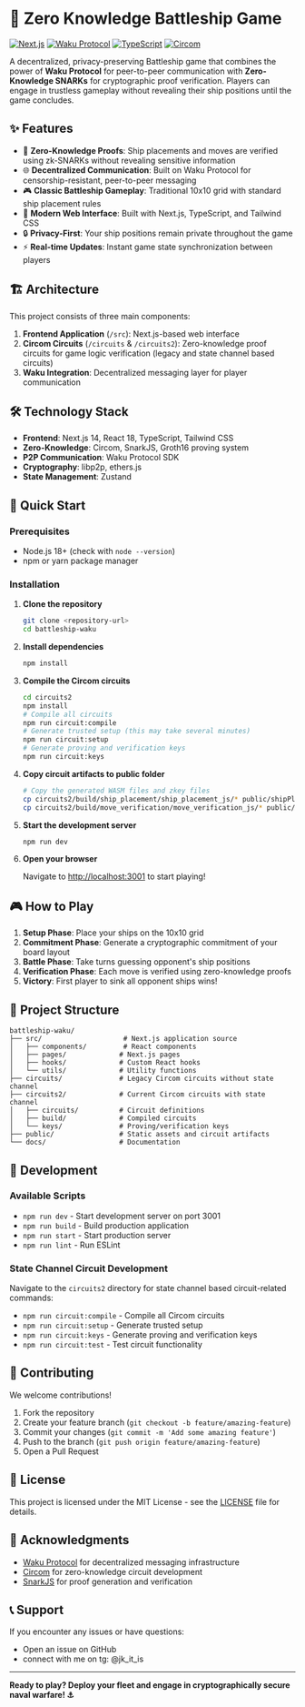 # 🚢 Zero Knowledge Battleship Game

[![Next.js](https://img.shields.io/badge/Next.js-14.1.2-black?style=flat-square&logo=next.js)](https://nextjs.org/)
[![Waku Protocol](https://img.shields.io/badge/Waku-Protocol-blue?style=flat-square)](https://waku.org/)
[![TypeScript](https://img.shields.io/badge/TypeScript-5.0-blue?style=flat-square&logo=typescript)](https://www.typescriptlang.org/)
[![Circom](https://img.shields.io/badge/Circom-ZK--SNARKs-green?style=flat-square)](https://circom.io/)

A decentralized, privacy-preserving Battleship game that combines the power of **Waku Protocol** for peer-to-peer communication with **Zero-Knowledge SNARKs** for cryptographic proof verification. Players can engage in trustless gameplay without revealing their ship positions until the game concludes.

## ✨ Features

- 🔐 **Zero-Knowledge Proofs**: Ship placements and moves are verified using zk-SNARKs without revealing sensitive information
- 🌐 **Decentralized Communication**: Built on Waku Protocol for censorship-resistant, peer-to-peer messaging
- 🎮 **Classic Battleship Gameplay**: Traditional 10x10 grid with standard ship placement rules
- 🚀 **Modern Web Interface**: Built with Next.js, TypeScript, and Tailwind CSS
- 🔒 **Privacy-First**: Your ship positions remain private throughout the game
- ⚡ **Real-time Updates**: Instant game state synchronization between players

## 🏗️ Architecture

This project consists of three main components:

1. **Frontend Application** (`/src`): Next.js-based web interface
2. **Circom Circuits** (`/circuits` & `/circuits2`): Zero-knowledge proof circuits for game logic verification (legacy and state channel based circuits)
3. **Waku Integration**: Decentralized messaging layer for player communication

## 🛠️ Technology Stack

- **Frontend**: Next.js 14, React 18, TypeScript, Tailwind CSS
- **Zero-Knowledge**: Circom, SnarkJS, Groth16 proving system
- **P2P Communication**: Waku Protocol SDK
- **Cryptography**: libp2p, ethers.js
- **State Management**: Zustand

## 🚀 Quick Start

### Prerequisites

- Node.js 18+ (check with `node --version`)
- npm or yarn package manager

### Installation

1. **Clone the repository**
   ```bash
   git clone <repository-url>
   cd battleship-waku
   ```

2. **Install dependencies**
   ```bash
   npm install
   ```

3. **Compile the Circom circuits**
   ```bash
   cd circuits2
   npm install
   # Compile all circuits
   npm run circuit:compile
   # Generate trusted setup (this may take several minutes)
   npm run circuit:setup
   # Generate proving and verification keys
   npm run circuit:keys
   ```

4. **Copy circuit artifacts to public folder**
   ```bash
   # Copy the generated WASM files and zkey files
   cp circuits2/build/ship_placement/ship_placement_js/* public/shipPlacement/
   cp circuits2/build/move_verification/move_verification_js/* public/moveVerification/
   ```

5. **Start the development server**
   ```bash
   npm run dev
   ```

6. **Open your browser**
   
   Navigate to [http://localhost:3001](http://localhost:3001) to start playing!

## 🎮 How to Play

1. **Setup Phase**: Place your ships on the 10x10 grid
2. **Commitment Phase**: Generate a cryptographic commitment of your board layout
3. **Battle Phase**: Take turns guessing opponent's ship positions
4. **Verification Phase**: Each move is verified using zero-knowledge proofs
5. **Victory**: First player to sink all opponent ships wins!

## 📁 Project Structure

```
battleship-waku/
├── src/                    # Next.js application source
│   ├── components/         # React components
│   ├── pages/             # Next.js pages
│   ├── hooks/             # Custom React hooks
│   └── utils/             # Utility functions
├── circuits/              # Legacy Circom circuits without state channel
├── circuits2/             # Current Circom circuits with state channel
│   ├── circuits/          # Circuit definitions
│   ├── build/             # Compiled circuits
│   └── keys/              # Proving/verification keys
├── public/                # Static assets and circuit artifacts
└── docs/                  # Documentation
```

## 🔧 Development

### Available Scripts

- `npm run dev` - Start development server on port 3001
- `npm run build` - Build production application
- `npm run start` - Start production server
- `npm run lint` - Run ESLint

### State Channel Circuit Development

Navigate to the `circuits2` directory for state channel based circuit-related commands:

- `npm run circuit:compile` - Compile all Circom circuits
- `npm run circuit:setup` - Generate trusted setup
- `npm run circuit:keys` - Generate proving and verification keys
- `npm run circuit:test` - Test circuit functionality

## 🤝 Contributing

We welcome contributions! 

1. Fork the repository
2. Create your feature branch (`git checkout -b feature/amazing-feature`)
3. Commit your changes (`git commit -m 'Add some amazing feature'`)
4. Push to the branch (`git push origin feature/amazing-feature`)
5. Open a Pull Request

## 📄 License

This project is licensed under the MIT License - see the [LICENSE](LICENSE) file for details.

## 🙏 Acknowledgments

- [Waku Protocol](https://waku.org/) for decentralized messaging infrastructure
- [Circom](https://circom.io/) for zero-knowledge circuit development
- [SnarkJS](https://github.com/iden3/snarkjs) for proof generation and verification

## 📞 Support

If you encounter any issues or have questions:

- Open an issue on GitHub
- connect with me on tg: @jk_it_is

---

**Ready to play? Deploy your fleet and engage in cryptographically secure naval warfare! ⚓**
